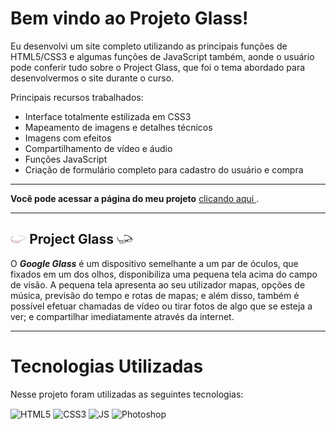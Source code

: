 # Bem vindo ao Projeto Glass!
Eu desenvolvi um site completo utilizando as principais funções de HTML5/CSS3 e algumas funções de JavaScript também, aonde o usuário pode conferir tudo sobre o Project Glass, que foi o tema abordado para desenvolvermos o site durante o curso.

Principais recursos trabalhados:
* Interface totalmente estilizada em CSS3
* Mapeamento de imagens e detalhes técnicos
* Imagens com efeitos
* Compartilhamento de vídeo e áudio
* Funções JavaScript
* Criação de formulário completo para cadastro do usuário e compra

---

__Você pode acessar a página do meu projeto__ 
<a href="https://georgeenriquebravo.github.io/Projeto-Glass/" target="_blank">
    clicando aqui
</a>
.

---
## <img width="5%" alt="👓" src="imagens/glass-esquema-marcado-png.png"/> Project Glass <img width="5%" alt="👓" src="imagens/glass-oculos-preto-peq.png"/>

O __*Google Glass*__ é um dispositivo semelhante a um par de óculos, que fixados em um dos olhos, disponibiliza uma pequena tela acima do campo de visão. A pequena tela apresenta ao seu utilizador mapas, opções de música, previsão do tempo e rotas de mapas; e além disso, também é possível efetuar chamadas de vídeo ou tirar fotos de algo que se esteja a ver; e compartilhar imediatamente através da internet.

---

# Tecnologias Utilizadas
Nesse projeto foram utilizadas as seguintes tecnologias:
<div style="display: inline_block">
    <img align="center" alt="HTML5" src="https://img.shields.io/badge/HTML5-E34F26?style=for-the-badge&logo=html5&logoColor=white"/>
    <img align="center" alt="CSS3" src="https://img.shields.io/badge/CSS3-1572B6?style=for-the-badge&logo=css3&logoColor=white"/>
    <img align="center" alt="JS" src="https://img.shields.io/badge/JavaScript-F7DF1E?style=for-the-badge&logo=javascript&logoColor=black"/>
    <img align="center" alt="Photoshop" src="https://img.shields.io/badge/Adobe%20Photoshop-31A8FF?style=for-the-badge&logo=Adobe%20Photoshop&logoColor=black"/>
</div>
